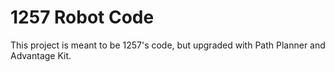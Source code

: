 # 1257 Robot Code
This project is meant to be 1257's code, but upgraded with Path Planner and Advantage Kit.
